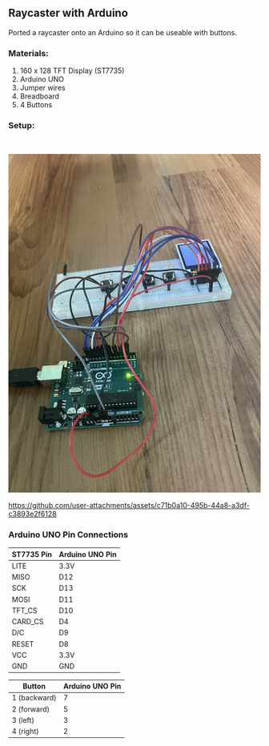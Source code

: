 ## Raycaster with Arduino
Ported a raycaster onto an Arduino so it can be useable with buttons.

### Materials:
1. 160 x 128 TFT Display (ST7735)
2. Arduino UNO
3. Jumper wires
4. Breadboard
5. 4 Buttons

### Setup:
<p align="center">
<img src="setup1.png" alt="" />
</p>
<p align="center">
<img src="setup2.png" alt="" />
</p>


https://github.com/user-attachments/assets/c71b0a10-495b-44a8-a3df-c3893e2f6128




### Arduino UNO Pin Connections

| ST7735 Pin | Arduino UNO Pin        |
|------------|------------------------|
| LITE       | 3.3V                   |
| MISO       | D12                    |
| SCK        | D13                    |
| MOSI       | D11                    |
| TFT_CS     | D10                    |
| CARD_CS    | D4                     |
| D/C        | D9                     |
| RESET      | D8                     |
| VCC        | 3.3V                   |
| GND        | GND                    |

| Button     | Arduino UNO Pin        |
|------------|------------------------|
|1 (backward)| 7                      |
|2 (forward) | 5                      |
|3 (left)    | 3                      |
|4 (right)   | 2                      |
